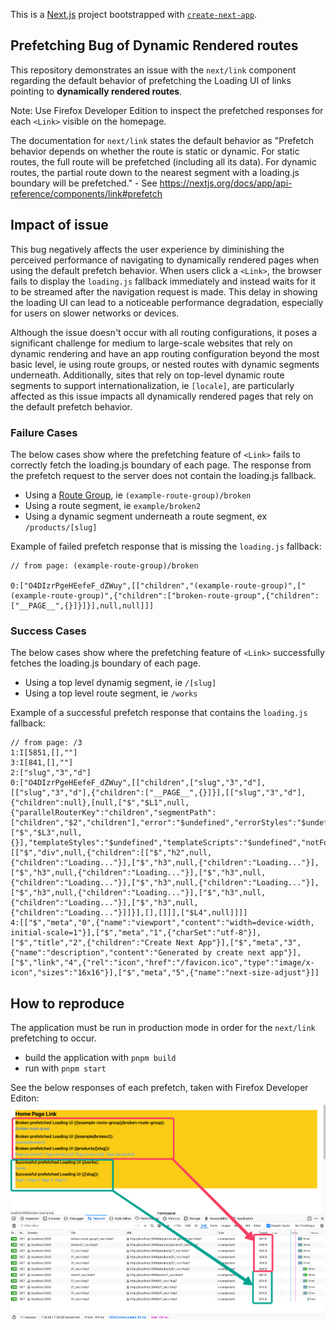 This is a [Next.js](https://nextjs.org/) project bootstrapped with [`create-next-app`](https://github.com/vercel/next.js/tree/canary/packages/create-next-app).

## Prefetching Bug of Dynamic Rendered routes

This repository demonstrates an issue with the `next/link` component regarding the default behavior of prefetching the Loading UI of links pointing to **dynamically rendered routes**.

Note: Use Firefox Developer Edition to inspect the prefetched responses for each `<Link>` visible on the homepage.

The documentation for `next/link` states the default behavior as "Prefetch behavior depends on whether the route is static or dynamic. For static routes, the full route will be prefetched (including all its data). For dynamic routes, the partial route down to the nearest segment with a loading.js boundary will be prefetched." - See https://nextjs.org/docs/app/api-reference/components/link#prefetch

## Impact of issue

This bug negatively affects the user experience by diminishing the perceived performance of navigating to dynamically rendered pages when using the default prefetch behavior. When users click a `<Link>`, the browser fails to display the `loading.js` fallback immediately and instead waits for it to be streamed after the navigation request is made. This delay in showing the loading UI can lead to a noticeable performance degradation, especially for users on slower networks or devices.

Although the issue doesn't occur with all routing configurations, it poses a significant challenge for medium to large-scale websites that rely on dynamic rendering and have an app routing configuration beyond the most basic level, ie using route groups, or nested routes with dynamic segments underneath. Additionally, sites that rely on top-level dynamic route segments to support internationalization, ie `[locale]`, are particularly affected as this issue impacts all dynamically rendered pages that rely on the default prefetch behavior.

### Failure Cases

The below cases show where the prefetching feature of `<Link>` fails to correctly fetch the loading.js boundary of each page. The response from the prefetch request to the server does not contain the loading.js fallback.

-  Using a [Route Group](https://nextjs.org/docs/app/building-your-application/routing/route-groups), ie `(example-route-group)/broken`
-  Using a route segment, ie `example/broken2`
-  Using a dynamic segment underneath a route segment, ex `/products/[slug]`

Example of failed prefetch response that is missing the `loading.js` fallback:

```
// from page: (example-route-group)/broken

0:["O4DIzrPgeHEefeF_dZWuy",[["children","(example-route-group)",["(example-route-group)",{"children":["broken-route-group",{"children":["__PAGE__",{}]}]}],null,null]]]
```

### Success Cases

The below cases show where the prefetching feature of `<Link>` successfully fetches the loading.js boundary of each page.

-  Using a top level dynamig segment, ie `/[slug]`
-  Using a top level route segment, ie `/works`

Example of a successful prefetch response that contains the `loading.js` fallback:

```
// from page: /3
1:I[5851,[],""]
3:I[841,[],""]
2:["slug","3","d"]
0:["O4DIzrPgeHEefeF_dZWuy",[["children",["slug","3","d"],[["slug","3","d"],{"children":["__PAGE__",{}]}],[["slug","3","d"],{"children":null},[null,["$","$L1",null,{"parallelRouterKey":"children","segmentPath":["children","$2","children"],"error":"$undefined","errorStyles":"$undefined","errorScripts":"$undefined","template":["$","$L3",null,{}],"templateStyles":"$undefined","templateScripts":"$undefined","notFound":"$undefined","notFoundStyles":"$undefined"}]],[["$","div",null,{"children":[["$","h2",null,{"children":"Loading..."}],["$","h3",null,{"children":"Loading..."}],["$","h3",null,{"children":"Loading..."}],["$","h3",null,{"children":"Loading..."}],["$","h3",null,{"children":"Loading..."}],["$","h3",null,{"children":"Loading..."}],["$","h3",null,{"children":"Loading..."}],["$","h3",null,{"children":"Loading..."}]]}],[],[]]],["$L4",null]]]]
4:[["$","meta","0",{"name":"viewport","content":"width=device-width, initial-scale=1"}],["$","meta","1",{"charSet":"utf-8"}],["$","title","2",{"children":"Create Next App"}],["$","meta","3",{"name":"description","content":"Generated by create next app"}],["$","link","4",{"rel":"icon","href":"/favicon.ico","type":"image/x-icon","sizes":"16x16"}],["$","meta","5",{"name":"next-size-adjust"}]]

```

## How to reproduce

The application must be run in production mode in order for the `next/link` prefetching to occur.

-  build the application with `pnpm build`
-  run with `pnpm start`

See the below responses of each prefetch, taken with Firefox Developer Editon:
![Prefetch Responses](image.png)

